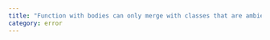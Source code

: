 ```yaml
---
title: "Function with bodies can only merge with classes that are ambient."
category: error
---
```

